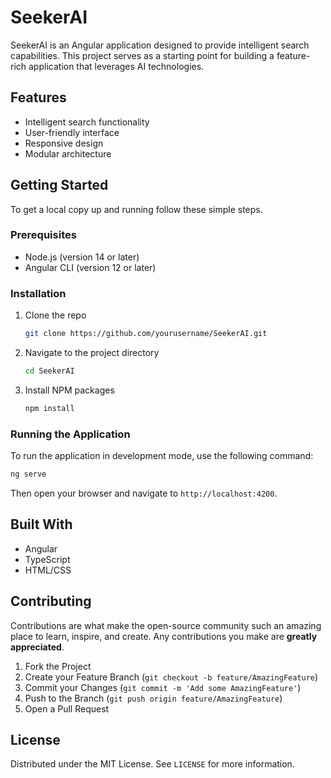 # SeekerAI

SeekerAI is an Angular application designed to provide intelligent search capabilities. This project serves as a starting point for building a feature-rich application that leverages AI technologies.

## Features

- Intelligent search functionality
- User-friendly interface
- Responsive design
- Modular architecture

## Getting Started

To get a local copy up and running follow these simple steps.

### Prerequisites

- Node.js (version 14 or later)
- Angular CLI (version 12 or later)

### Installation

1. Clone the repo
   ```bash
   git clone https://github.com/yourusername/SeekerAI.git
   ```
2. Navigate to the project directory
   ```bash
   cd SeekerAI
   ```
3. Install NPM packages
   ```bash
   npm install
   ```

### Running the Application

To run the application in development mode, use the following command:

```bash
ng serve
```

Then open your browser and navigate to `http://localhost:4200`.

## Built With

- Angular
- TypeScript
- HTML/CSS

## Contributing

Contributions are what make the open-source community such an amazing place to learn, inspire, and create. Any contributions you make are **greatly appreciated**.

1. Fork the Project
2. Create your Feature Branch (`git checkout -b feature/AmazingFeature`)
3. Commit your Changes (`git commit -m 'Add some AmazingFeature'`)
4. Push to the Branch (`git push origin feature/AmazingFeature`)
5. Open a Pull Request

## License

Distributed under the MIT License. See `LICENSE` for more information.